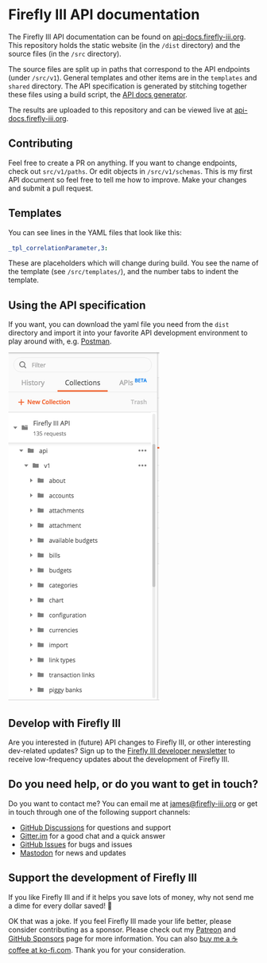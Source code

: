 # Firefly III API documentation

The Firefly III API documentation can be found on [api-docs.firefly-iii.org](https://api-docs.firefly-iii.org). This repository holds the static website (in the `/dist` directory) and the source files (in the `/src` directory).

The source files are split up in paths that correspond to the API endpoints (under `/src/v1`). General templates and other items are in the `templates` and `shared` directory. The API specification is generated by stitching together these files using a build script, the [API docs generator](https://github.com/firefly-iii/api-docs-generator).

The results are uploaded to this repository and can be viewed live at [api-docs.firefly-iii.org](https://api-docs.firefly-iii.org/).

## Contributing

Feel free to create a PR on anything. If you want to change endpoints, check out `src/v1/paths`. Or edit objects in `/src/v1/schemas`. This is my first API document so feel free to tell me how to improve. Make your changes and submit a pull request.

## Templates

You can see lines in the YAML files that look like this:

```yaml
_tpl_correlationParameter,3:
```

These are placeholders which will change during build. You see the name of the template (see `/src/templates/`), and the number tabs to indent the template.

## Using the API specification

If you want, you can download the yaml file you need from the `dist` directory and import it into your favorite API development environment to play around with, e.g. [Postman](https://www.getpostman.com/).

![Firefly III API collection in Postman](postman-firefly-iii-collection.png "Firefly III API collection in Postman")

## Develop with Firefly III

Are you interested in (future) API changes to Firefly III, or other interesting dev-related updates? Sign up to the [Firefly III developer newsletter](https://firefly-iii.kit.com/dev) to receive low-frequency updates about the development of Firefly III.

<!-- HELP TEXT -->

## Do you need help, or do you want to get in touch?

Do you want to contact me? You can email me at [james@firefly-iii.org](mailto:james@firefly-iii.org) or get in touch through one of the following support channels:

- [GitHub Discussions](https://github.com/firefly-iii/firefly-iii/discussions/) for questions and support
- [Gitter.im](https://gitter.im/firefly-iii/firefly-iii) for a good chat and a quick answer
- [GitHub Issues](https://github.com/firefly-iii/firefly-iii/issues) for bugs and issues
- <a rel="me" href="https://fosstodon.org/@ff3">Mastodon</a> for news and updates

<!-- END OF HELP TEXT -->

<!-- SPONSOR TEXT -->

## Support the development of Firefly III

If you like Firefly III and if it helps you save lots of money, why not send me a dime for every dollar saved! 🥳

OK that was a joke. If you feel Firefly III made your life better, please consider contributing as a sponsor. Please check out my [Patreon](https://www.patreon.com/jc5) and [GitHub Sponsors](https://github.com/sponsors/JC5) page for more information. You can also [buy me a ☕️ coffee at ko-fi.com](https://ko-fi.com/Q5Q5R4SH1). Thank you for your consideration.

<!-- END OF SPONSOR TEXT -->

